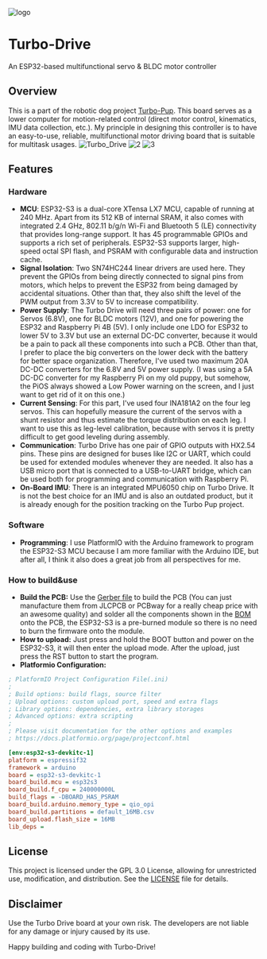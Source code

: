 ![logo](https://github.com/MackaJunest/Turbo-Drive/assets/95353708/3a06846e-b842-41a0-ab2a-13b1df655202)
# Turbo-Drive
An ESP32-based multifunctional servo & BLDC motor controller

## Overview

This is a part of the robotic dog project [Turbo-Pup](https://github.com/MackaJunest/Turbo-Pup). This board serves as a lower computer for motion-related control (direct motor control, kinematics, IMU data collection, etc.). My principle in designing this controller is to have an easy-to-use, reliable, multifunctional motor driving board that is suitable for multitask usages.
![Turbo_Drive](https://github.com/MackaJunest/Turbo-Drive/assets/95353708/e448c803-73c9-4991-ad39-4416c5ea1a47)
![2](https://github.com/MackaJunest/Turbo-Drive/assets/95353708/20dcd9bc-c17d-4b01-a3cb-455c4b6b0098)
![3](https://github.com/MackaJunest/Turbo-Drive/assets/95353708/314e8b04-1a01-4444-bbd9-54dc6ec299ba)

## Features

### Hardware 
- **MCU**: ESP32-S3 is a dual-core XTensa LX7 MCU, capable of running at 240 MHz. Apart from its 512 KB of internal SRAM, it also comes with integrated 2.4 GHz, 802.11 b/g/n Wi-Fi and Bluetooth 5 (LE) connectivity that provides long-range support. It has 45 programmable GPIOs and supports a rich set of peripherals. ESP32-S3 supports larger, high-speed octal SPI flash, and PSRAM with configurable data and instruction cache.
- **Signal Isolation**: Two SN74HC244 linear drivers are used here. They prevent the GPIOs from being directly connected to signal pins from motors, which helps to prevent the ESP32 from being damaged by accidental situations. Other than that, they also shift the level of the PWM output from 3.3V to 5V to increase compatibility.
- **Power Supply**: The Turbo Drive will need three pairs of power: one for Servos (6.8V), one for BLDC motors (12V), and one for powering the ESP32 and Raspberry Pi 4B (5V). I only include one LDO for ESP32 to lower 5V to 3.3V but use an external DC-DC converter, because it would be a pain to pack all these components into such a PCB. Other than that, I prefer to place the big converters on the lower deck with the battery for better space organization. Therefore, I've used two maximum 20A DC-DC converters for the 6.8V and 5V power supply. (I was using a 5A DC-DC converter for my Raspberry Pi on my old puppy, but somehow, the PiOS always showed a Low Power warning on the screen, and I just want to get rid of it on this one.)
- **Current Sensing**: For this part, I've used four INA181A2 on the four leg servos. This can hopefully measure the current of the servos with a shunt resistor and thus estimate the torque distribution on each leg. I want to use this as leg-level calibration, because with servos it is pretty difficult to get good leveling during assembly.
- **Communication**: Turbo Drive has one pair of GPIO outputs with HX2.54 pins. These pins are designed for buses like I2C or UART, which could be used for extended modules whenever they are needed. It also has a USB micro port that is connected to a USB-to-UART bridge, which can be used both for programming and communication with Raspberry Pi.
- **On-Board IMU**: There is an integrated MPU6050 chip on Turbo Drive. It is not the best choice for an IMU and is also an outdated product, but it is already enough for the position tracking on the Turbo Pup project.

### Software
- **Programming**: 
I use PlatformIO with the Arduino framework to program the ESP32-S3 MCU because I am more familiar with the Arduino IDE, but after all, I think it also does a great job from all perspectives for me.

### How to build&use

- **Build the PCB:** Use the [Gerber file](https://github.com/MackaJunest/Turbo-Drive/releases/tag/V1.0) to build the PCB (You can just manufacture them from JLCPCB or PCBway for a really cheap price with an awesome quality) and solder all the components shown in the [BOM](https://github.com/MackaJunest/Turbo-Drive/releases/tag/V1.0) onto the PCB, the ESP32-S3 is a pre-burned module so there is no need to burn the firmware onto the module.
- **How to upload:** Just press and hold the BOOT button and power on the ESP32-S3, it will then enter the upload mode. After the upload, just press the RST button to start the program. 
- **Platformio Configuration:**
```ini
; PlatformIO Project Configuration File(.ini)
;
; Build options: build flags, source filter
; Upload options: custom upload port, speed and extra flags
; Library options: dependencies, extra library storages
; Advanced options: extra scripting
;
; Please visit documentation for the other options and examples
; https://docs.platformio.org/page/projectconf.html

[env:esp32-s3-devkitc-1]
platform = espressif32
framework = arduino
board = esp32-s3-devkitc-1
board_build.mcu = esp32s3
board_build.f_cpu = 240000000L
build_flags = -DBOARD_HAS_PSRAM
board_build.arduino.memory_type = qio_opi
board_build.partitions = default_16MB.csv
board_upload.flash_size = 16MB
lib_deps = 
```

## License
This project is licensed under the GPL 3.0 License, allowing for unrestricted use, modification, and distribution. See the [LICENSE](LICENSE) file for details.

## Disclaimer
Use the Turbo Drive board at your own risk. The developers are not liable for any damage or injury caused by its use.

Happy building and coding with Turbo-Drive!
